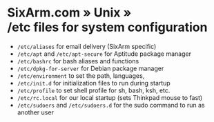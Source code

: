 # SixArm.com » Unix » <br> /etc files for system configuration

  * <code>/etc/aliases</code> for email delivery (SixArm specific)
  * <code>/etc/apt</code> and <code>/etc/apt-secure</code> for Aptitude package manager
  * <code>/etc/bashrc</code> for bash aliases and functions
  * <code>/etc/dpkg-for-server</code> for Debian package manager
  * <code>/etc/environment</code> to set the path, languages, 
  * <code>/etc/init.d</code> for initialization files to run during startup
  * <code>/etc/profile</code> to set shell profile for sh, bash, ksh, etc. 
  * <code>/etc/rc.local</code> for our local startup (sets Thinkpad mouse to fast)
  * <code>/etc/sudoers</code> and <code>/etc/sudoers.d</code> for the sudo command to run as another user
